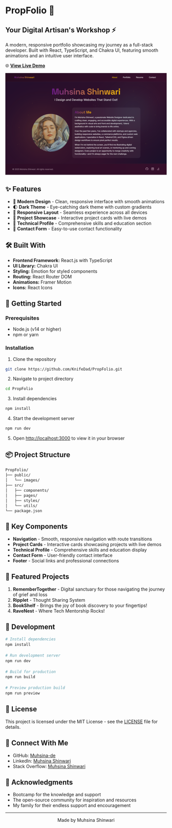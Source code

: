 # PropFolio 🎨 

## Your Digital Artisan's Workshop ⚡

A modern, responsive portfolio showcasing my journey as a full-stack developer. Built with React, TypeScript, and Chakra UI, featuring smooth animations and an intuitive user interface.

🌐 **[View Live Demo](https://propfolio.netlify.app)**

![Portfolio Preview](/public/images/portfolio-preview.png)

## ✨ Features

- 🎯 **Modern Design** - Clean, responsive interface with smooth animations
- 🌓 **Dark Theme** - Eye-catching dark theme with custom gradients
- 📱 **Responsive Layout** - Seamless experience across all devices
- 🎨 **Project Showcase** - Interactive project cards with live demos
- 💼 **Technical Profile** - Comprehensive skills and education section
- 🤝 **Contact Form** - Easy-to-use contact functionality

## 🛠️ Built With

- **Frontend Framework:** React.js with TypeScript
- **UI Library:** Chakra UI
- **Styling:** Emotion for styled components
- **Routing:** React Router DOM
- **Animations:** Framer Motion
- **Icons:** React Icons

## 🚀 Getting Started

### Prerequisites

- Node.js (v14 or higher)
- npm or yarn

### Installation

1. Clone the repository
```bash
git clone https://github.com/KnifeDad/PropFolio.git
```

2. Navigate to project directory
```bash
cd PropFolio
```

3. Install dependencies
```bash
npm install
```

4. Start the development server
```bash
npm run dev
```

5. Open [http://localhost:3000](http://localhost:3000) to view it in your browser

## 📦 Project Structure

```
PropFolio/
├── public/
│   └── images/
├── src/
│   ├── components/
│   ├── pages/
│   ├── styles/
│   └── utils/
└── package.json
```

## 🎯 Key Components

- **Navigation** - Smooth, responsive navigation with route transitions
- **Project Cards** - Interactive cards showcasing projects with live demos
- **Technical Profile** - Comprehensive skills and education display
- **Contact Form** - User-friendly contact interface
- **Footer** - Social links and professional connections

## 🌟 Featured Projects

1. **RememberTogether** - Digital sanctuary for those navigating the journey of grief and loss
1. **Ripplet** - Thought Sharing System
2. **BookShelf** - Brings the joy of book discovery to your fingertips!
3. **RaveNest** - Where Tech Mentorship Rocks!

## 🔧 Development

```bash
# Install dependencies
npm install

# Run development server
npm run dev

# Build for production
npm run build

# Preview production build
npm run preview
```

## 📝 License

This project is licensed under the MIT License - see the [LICENSE](LICENSE) file for details.

## 🤝 Connect With Me

- GitHub: [Muhsina-de](https://github.com/Muhsina-de)
- LinkedIn: [Muhsina Shinwari](https://www.linkedin.com/in/muhsina-shinwari-30621a342/)
- Stack Overflow: [Muhsina Shinwari](https://stackoverflow.com/users/28649871/muhsina-shinwari)

## 🙏 Acknowledgments

- Bootcamp for the knowledge and support
- The open-source community for inspiration and resources
- My family for their endless support and encouragement

---

<div align="center">
  Made by Muhsina Shinwari
</div>
